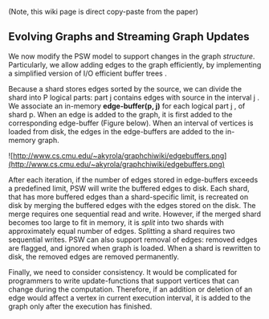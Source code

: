 (Note, this wiki page is direct copy-paste from the paper)

## Evolving Graphs and Streaming Graph Updates ##

We now modify the PSW model to support changes in the graph _structure_. Particularly, we allow adding edges to the graph efficiently, by implementing a simplified version of I/O efficient buffer trees .

Because a shard stores edges sorted by the source, we can divide the shard into  P  logical parts: part  j  contains edges with source in the interval  j . We associate an in-memory **edge-buffer(p, j)** for each logical part  j , of shard  p. When an edge is added to the graph, it is first added to the corresponding edge-buffer (Figure below). When an interval of vertices is loaded from disk, the edges in the edge-buffers are added to the in-memory graph.

![http://www.cs.cmu.edu/~akyrola/graphchiwiki/edgebuffers.png](http://www.cs.cmu.edu/~akyrola/graphchiwiki/edgebuffers.png)

After each iteration, if the number of edges stored in edge-buffers exceeds a predefined limit, PSW will write the buffered edges to disk. Each shard, that has more buffered edges than a shard-specific limit, is recreated on disk by merging the buffered edges with the edges stored on the disk. The merge requires one sequential read and write. However, if the merged shard becomes too large to fit in memory, it is _split_ into two shards with approximately equal number of edges. Splitting a shard requires two sequential writes. PSW can also support removal of edges: removed edges are flagged, and ignored when graph is loaded. When a shard is rewritten to disk, the removed edges are removed permanently.

Finally, we need to consider consistency. It would be complicated for programmers to write update-functions that support vertices that can change during the computation. Therefore, if an addition or deletion of an edge would affect a vertex in current execution interval, it is added to the graph only after the execution has finished.